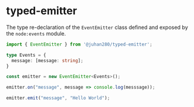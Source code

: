 # typed-emitter

The type re-declaration of the `EventEmitter` class defined and exposed by the `node:events` module.

```ts
import { EventEmitter } from '@juhan280/typed-emitter';

type Events = {
  message: [message: string];
}

const emitter = new EventEmitter<Events>();

emitter.on("message", message => console.log(messsage));

emitter.emit("message", "Hello World");
```
